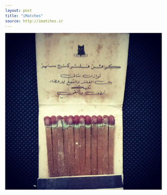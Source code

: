 ```yaml
---
layout: post
title: "iMatches"
source: http://imatches.ir
---
```


<img src="../assets/img/matches/matches-5.jpg">